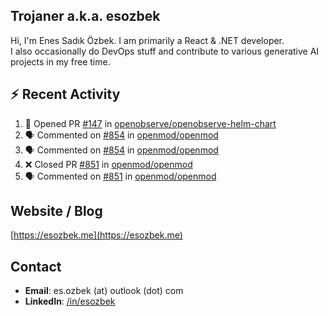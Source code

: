 ##  Trojaner a.k.a. esozbek
Hi, I'm Enes Sadık Özbek. I am primarily a React & .NET developer.  
I also occasionally do DevOps stuff and contribute to various generative AI projects in my free time.

## :zap: Recent Activity

<!--START_SECTION:activity-->
1. 💪 Opened PR [#147](https://github.com/openobserve/openobserve-helm-chart/pull/147) in [openobserve/openobserve-helm-chart](https://github.com/openobserve/openobserve-helm-chart)
2. 🗣 Commented on [#854](https://github.com/openmod/openmod/pull/854#issuecomment-3210533230) in [openmod/openmod](https://github.com/openmod/openmod)
3. 🗣 Commented on [#854](https://github.com/openmod/openmod/pull/854#issuecomment-3210517585) in [openmod/openmod](https://github.com/openmod/openmod)
4. ❌ Closed PR [#851](https://github.com/openmod/openmod/pull/851) in [openmod/openmod](https://github.com/openmod/openmod)
5. 🗣 Commented on [#851](https://github.com/openmod/openmod/pull/851#issuecomment-3210503657) in [openmod/openmod](https://github.com/openmod/openmod)
<!--END_SECTION:activity-->

## Website / Blog
[https://esozbek.me](https://esozbek.me)

## Contact
- **Email**: es.ozbek (at) outlook (dot) com
- **LinkedIn**: [/in/esozbek](https://linkedin.com/in/esozbek)
